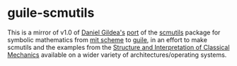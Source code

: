 # guile-scmutils

This is a mirror of v1.0 of
[Daniel Gildea's](http://www.cs.rochester.edu/~gildea/)
[port](http://www.cs.rochester.edu/~gildea/guile-scmutils/) of the
[scmutils](http://www-swiss.ai.mit.edu/~gjs/6946/linux-install.htm)
package for symbolic mathematics from
[mit scheme](http://www.gnu.org/software/mit-scheme/) to
[guile](http://www.gnu.org/software/guile/guile.html), in an effort to
make scmutils and the examples from the
[Structure and Interpretation of Classical Mechanics](http://mitpress.mit.edu/SICM/)
available on a wider variety of architectures/operating systems.
